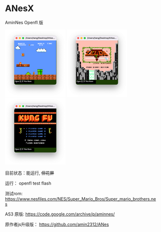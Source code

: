 # ANesX

AminNes Openfl 版

<img src="https://github.com/FlashTang/ANesX/blob/main/Screenshots/s1.png" width="200"> 

<img src="https://github.com/FlashTang/ANesX/blob/main/Screenshots/s2.png" width="200"> 

<img src="https://github.com/FlashTang/ANesX/blob/main/Screenshots/s3.png" width="200"> 

目前状态：能运行, <del>但花屏<del/>

运行：
openfl test flash

测试rom:
https://www.nesfiles.com/NES/Super_Mario_Bros/Super_mario_brothers.nes

AS3 原版:
https://code.google.com/archive/p/aminnes/

原作者js升级版：
https://github.com/amin2312/ANes